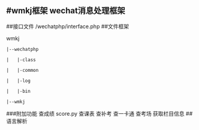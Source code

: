 #wmkj框架
wechat消息处理框架
---------
##接口文件
	/wechatphp/interface.php
##文件框架

   wmkj
   
    |--wechatphp

    |	|-class

    |	|-common

    |   |-log

    |   |-bin

    |--wmkj
###附加功能
	查成绩 score.py
	查课表
	查补考
	查一卡通
	查考场
	获取栏目信息
##语言解析
